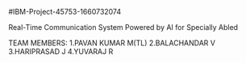 #IBM-Project-45753-1660732074

Real-Time Communication System Powered by AI for Specially Abled

TEAM MEMBERS:
1.PAVAN KUMAR M(TL)
2.BALACHANDAR V
3.HARIPRASAD J
4.YUVARAJ R

